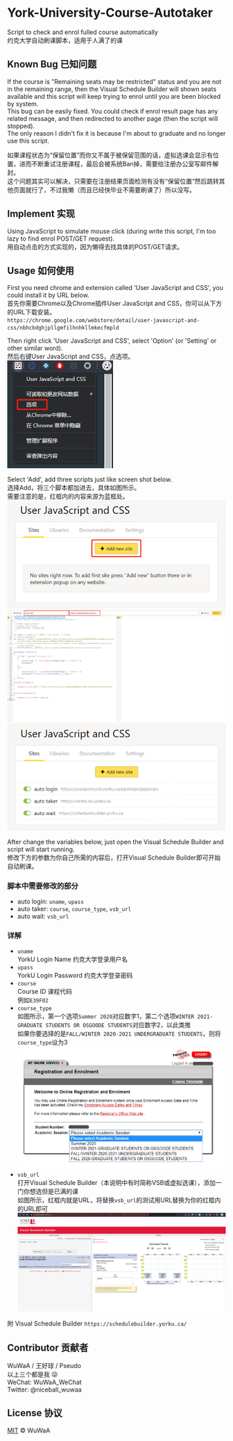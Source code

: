 # York-University-Course-Autotaker
Script to check and enrol fulled course automatically  
约克大学自动刷课脚本，适用于人满了的课

## Known Bug 已知问题
If the course is "Remaining seats may be restricted" status and you are not in the remaining range, then the Visual Schedule Builder will shown seats available and this script will keep trying to enrol until you are been blocked by system.  
This bug can be easily fixed. You could check if enrol result page has any related message, and then redirected to another page (then the script will stopped).  
The only reason I didn't fix it is because I'm about to graduate and no longer use this script.

如果课程状态为“保留位置”而你又不属于被保留范围的话，虚拟选课会显示有位置，进而不断重试注册课程，最后会被系统Ban掉，需要给注册办公室写邮件解封。  
这个问题其实可以解决，只需要在注册结果页面检测有没有“保留位置”然后跳转其他页面就行了，不过我懒（而且已经快毕业不需要刷课了）所以没写。

## Implement 实现
Using JavaScript to simulate mouse click (during write this script, I'm too lazy to find enrol POST/GET request).  
用自动点击的方式实现的，因为懒得去找具体的POST/GET请求。

## Usage 如何使用
First you need chrome and extension called 'User JavaScript and CSS', you could install it by URL below.  
首先你需要Chrome以及Chrome插件User JavaScript and CSS，你可以从下方的URL下载安装。  
`https://chrome.google.com/webstore/detail/user-javascript-and-css/nbhcbdghjpllgmfilhnhkllmkecfmpld`

Then right click 'User JavaScript and CSS', select 'Option' (or 'Setting' or other similar word).  
然后右键User JavaScript and CSS，点选项。  
![01](https://github.com/WuWaA/York-University-Course-Autotaker/raw/master/screen%20shot/01.png)

Select 'Add', add three scripts just like screen shot below.  
选择Add，将三个脚本都加进去，具体如图所示。  
需要注意的是，红框内的内容来源为蓝框处。  
![02](https://github.com/WuWaA/York-University-Course-Autotaker/raw/master/screen%20shot/02.png)
![03](https://github.com/WuWaA/York-University-Course-Autotaker/raw/master/screen%20shot/03.png)
![04](https://github.com/WuWaA/York-University-Course-Autotaker/raw/master/screen%20shot/04.png)

After change the variables below, just open the Visual Schedule Builder and script will start running.  
修改下方的参数为你自己所需的内容后，打开Visual Schedule Builder即可开始自动刷课。

### 脚本中需要修改的部分
  - auto login: `uname`, `upass`
  - auto taker: `course`, `course_type`, `vsb_url`
  - auto wait: `vsb_url`

### 详解
- `uname`  
    YorkU Login Name 约克大学登录用户名
- `upass`  
    YorkU Login Password 约克大学登录密码
- `course`  
    Course ID 课程代码  
    例如`E39F02`
- `course_type`  
    如图所示，第一个选项`Summer 2020`对应数字1，第二个选项`WINTER 2021-GRADUATE STUDENTS OR OSGOODE STUDENTS`对应数字2，以此类推  
    如果你要选择的是`FALL/WINTER 2020-2021 UNDERGRADUATE STUDENTS`，则将`course_type`设为3  
    ![05](https://github.com/WuWaA/York-University-Course-Autotaker/raw/master/screen%20shot/05.png)
- `vsb_url`  
    打开Visual Schedule Builder（本说明中有时简称VSB或虚拟选课），添加一门你想选但是已满的课  
    如图所示，红框内就是URL，将替换`vsb_url`的测试用URL替换为你的红框内的URL即可  
    ![06](https://github.com/WuWaA/York-University-Course-Autotaker/raw/master/screen%20shot/06.png)

附 Visual Schedule Builder `https://schedulebuilder.yorku.ca/`

## Contributor 贡献者
WuWaA / 王好球 / Pseudo  
以上三个都是我 :stuck_out_tongue_winking_eye:  
WeChat: WuWaA_WeChat  
Twitter: @niceball_wuwaa

## License 协议
[MIT](LICENSE) © WuWaA
